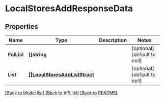 # LocalStoresAddResponseData

## Properties
Name | Type | Description | Notes
------------ | ------------- | ------------- | -------------
**PoiList** | **[]string** |  | [optional] [default to null]
**List** | [**[]LocalStoresAddListStruct**](LocalStoresAddListStruct.md) |  | [optional] [default to null]

[[Back to Model list]](../README.md#documentation-for-models) [[Back to API list]](../README.md#documentation-for-api-endpoints) [[Back to README]](../README.md)


